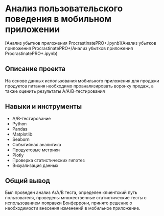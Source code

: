 # Анализ пользовательского поведения в мобильном приложении

[Анализ убытков приложения ProcrastinatePRO+.ipynb](Анализ убытков приложения ProcrastinatePRO+/Анализ убытков приложения ProcrastinatePRO+.ipynb)


## Описание проекта

На основе данных использования мобильного приложения для продажи продуктов питания необходимо проанализировать воронку продаж, а также оценить результаты A/A/B-тестирования 


## Навыки и инструменты
- A/B-тестирование
- Python
- Pandas
- Matplotlib
- Seaborn
- Событийная аналитика
- Продуктовые метрики
- Plotly
- Проверка статистических гипотез
- Визуализация данных

## Общий вывод

Был проведен анализ А/А/В теста, определен клиентский путь пользователя, проведены множественные статистические тесты с использованием поправки Бонферрони, принято решение о необходимости внесения изменений в мобильное приложение.

